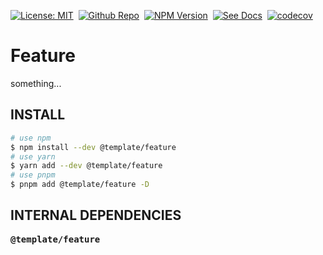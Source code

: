 <!-- This file is dynamically generated. please edit in __readme__ -->

[![License: MIT](https://img.shields.io/badge/License-MIT-4c1.svg)](https://opensource.org/licenses/MIT)&nbsp;
[![Github Repo](https://img.shields.io/badge/GITHUB-REPO-0?logo=github)](https://github.com/dumlj/dumlj-build/tree/main/@feature/directory)&nbsp;
[![NPM Version](https://badge.fury.io/js/@template%2Ffeature.svg)](https://www.npmjs.com/package/@template/feature)&nbsp;
[![See Docs](https://img.shields.io/badge/see-docs-blue?logo=dumi&logoColor=green)](https://dumlj.github.io/dumlj-build/docs)&nbsp;
[![codecov](https://codecov.io/gh/dumlj/dumlj-build/graph/badge.svg?token=ELV5W1H0C0)](https://codecov.io/gh/dumlj/dumlj-build)&nbsp;

# Feature

something...

## INSTALL

```bash
# use npm
$ npm install --dev @template/feature
# use yarn
$ yarn add --dev @template/feature
# use pnpm
$ pnpm add @template/feature -D
```

## INTERNAL DEPENDENCIES

<pre>
<b>@template/feature</b>

</pre>
